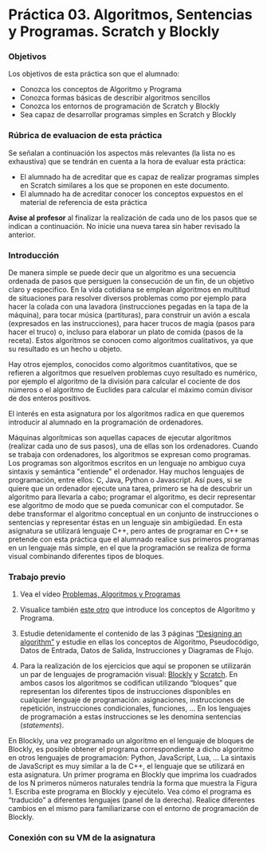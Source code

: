 # Práctica 03. Algoritmos, Sentencias y Programas. Scratch y Blockly

### Objetivos
Los objetivos de esta práctica son que el alumnado:

* Conozca los conceptos de Algoritmo y Programa
* Conozca formas básicas de describir algoritmos sencillos
* Conozca los entornos de programación de Scratch y Blockly
* Sea capaz de desarrollar programas simples en Scratch y Blockly

### Rúbrica de evaluacion de esta práctica
Se señalan a continuación los aspectos más relevantes (la lista no es exhaustiva)
que se tendrán en cuenta a la hora de evaluar esta práctica:
* El alumnado ha de acreditar que es capaz de realizar programas simples en Scratch similares a los que se
  proponen en este documento.
* El alumnado ha de acreditar conocer los conceptos expuestos en el material de referencia de esta práctica

**Avise al profesor** al finalizar la realización de cada uno de los pasos que se indican a continuación. No inicie una nueva tarea sin haber revisado la anterior.
### Introducción
De manera simple se puede decir que un algoritmo es una secuencia ordenada de pasos que persiguen la consecución de un fin, de un objetivo claro y especifico.
En la vida cotidiana se emplean algoritmos en multitud de situaciones para resolver diversos problemas como por ejemplo para 
hacer la colada con una lavadora (instrucciones pegadas en la tapa de la máquina), 
para tocar música (partituras), para construir un avión a escala (expresados en las instrucciones), 
para hacer trucos de magia (pasos para hacer el truco) o, incluso para elaborar un plato de comida (pasos de la receta). 
Estos algoritmos se conocen como algoritmos cualitativos, ya que su resultado es un hecho u objeto.

Hay otros ejemplos, conocidos como algoritmos cuantitativos, que se refieren a algoritmos que resuelven problemas cuyo resultado es numérico, 
por ejemplo el algoritmo de la división para calcular el cociente de dos números o el algoritmo de Euclides para calcular el máximo común divisor de dos enteros positivos.

El interés en esta asignatura por los algoritmos radica en que queremos introducir al alumnado en la
programación de ordenadores.

Máquinas algorítmicas son aquellas capaces de ejecutar algoritmos (realizar cada uno de sus pasos), una de ellas son los ordenadores. 
Cuando se trabaja con ordenadores, los algoritmos se expresan como programas. 
Los programas son algoritmos escritos en un lenguaje no ambiguo cuya sintaxis y semántica "entiende" el ordenador. 
Hay muchos lenguajes de programación, entre ellos: C, Java, Python o Javascript. 
Así pues, si se quiere que un ordenador ejecute una tarea, primero se ha de descubrir un algoritmo para llevarla a cabo; 
programar el algoritmo, es decir representar ese algoritmo de modo que se pueda comunicar con el computador. 
Se debe transformar el algoritmo conceptual en un conjunto de instrucciones o sentencias y representar éstas en un lenguaje sin ambigüedad. 
En esta asignatura se utilizará lenguaje C++, pero antes de programar en C++ se pretende con esta práctica que
el alumnado realice sus primeros programas en un lenguaje más simple, en el que la programación se realiza de
forma visual combinando diferentes tipos de bloques.

### Trabajo previo
1. Vea el vídeo [Problemas, Algoritmos y
Programas](https://media.upv.es/#/portal/video/a8d70173-71c5-884e-8308-f72541d8d7c8)

2. Visualice también [este otro](http://www.upv.es/visor/media/26c336b0-19d1-2648-be94-f0d72d9af755/c) que
introduce los conceptos de Algoritmo y Programa.

3. Estudie detenidamente el contenido de las 3 páginas [“Designing an algorithm”](https://www.bbc.co.uk/bitesize/guides/z3bq7ty/revision/1)
y estudie en ellas los conceptos de Algoritmo, Pseudocódigo, Datos de Entrada, Datos de Salida, Instrucciones y Diagramas de Flujo.

4. Para la realización de los ejercicios que aquí se proponen se utilizarán un par de lenguajes de programación visual: [Blockly](https://developers.google.com/blockly)
y [Scratch](https://scratch.mit.edu/). 
En ambos casos los algoritmos se codifican utilizando “bloques” que representan los diferentes tipos de instrucciones disponibles en cualquier lenguaje de programación: 
asignaciones, instrucciones de repetición, instrucciones condicionales, funciones, ...
En los lenguajes de programación a estas instrucciones se les denomina sentencias (*statements*).

En Blockly, una vez programado un algoritmo en el lenguaje de bloques de Blockly, es posible obtener el programa correspondiente a dicho algoritmo en 
otros lenguajes de programación: Python, JavaScript, Lua, ...
La sintaxis de JavaScript es muy similar a la de C++, el lenguaje que se utilizará en esta asignatura.
Un primer programa en  Blockly que imprima los cuadrados de los N primeros números naturales tendría la forma que muestra la Figura 1. 
Escriba este programa en Blockly y ejecútelo. 
Vea cómo el programa es “traducido” a diferentes lenguajes (panel de la derecha). 
Realice diferentes cambios en el mismo para familiarizarse con el entorno de programación de Blockly.






### Conexión con su VM de la asignatura



